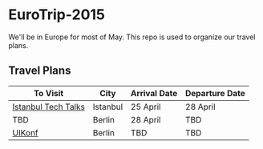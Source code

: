 # EuroTrip-2015
We'll be in Europe for most of May. This repo is used to organize our travel plans. 

## Travel Plans

| To Visit | City | Arrival Date | Departure Date
| -------- | ---- | ------------ | --------------
| [Istanbul Tech Talks](http://www.istanbultechtalks.com) | Istanbul | 25 April | 28 April
| TBD | Berlin | 28 April | TBD
| [UIKonf](http://www.uikonf.com) | Berlin | TBD | TBD 
